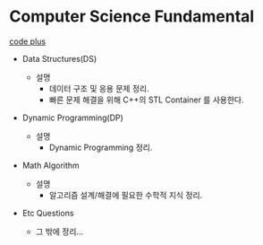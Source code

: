 # Computer Science Fundamental
[code plus](https://code.plus/main)

- Data Structures(DS)
  * 설명 
     * 데이터 구조 및 응용 문제 정리.
     * 빠른 문제 해결을 위해 C++의 STL Container 를 사용한다.

- Dynamic Programming(DP)
  * 설명 
     * Dynamic Programming 정리.

- Math Algorithm
  * 설명 
    * 알고리즘 설계/해결에 필요한 수학적 지식 정리.

- Etc Questions
  * 그 밖에 정리... 
